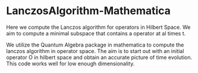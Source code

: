 # LanczosAlgorithm-Mathematica
Here we compute the Lanczos algorithm for operators in Hilbert Space. We aim to compute a minimal subspace that contains a operator at al times t.


We utilize the Quantum Algebra package in mathematica to compute the lanczos algorithm in operator space. The aim is to start out with an initial operator O in hilbert space and obtain an accurate picture of time evolution. This code works well for low enough dimensionality. 
